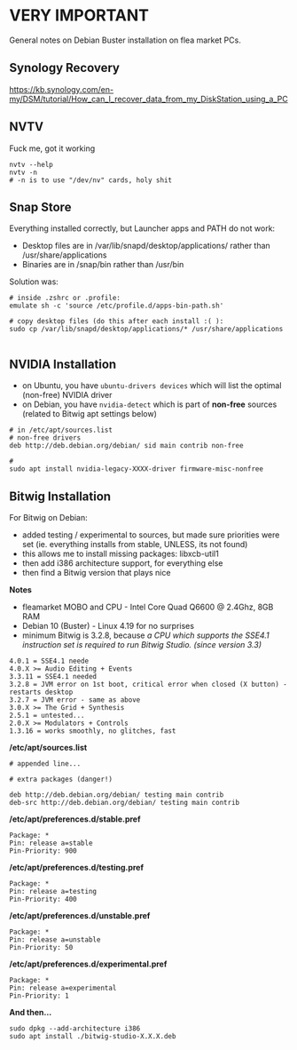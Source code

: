 # VERY IMPORTANT

General notes on Debian Buster installation on flea market PCs.

## Synology Recovery

https://kb.synology.com/en-my/DSM/tutorial/How_can_I_recover_data_from_my_DiskStation_using_a_PC

## NVTV

Fuck me, got it working

```
nvtv --help
nvtv -n 
# -n is to use "/dev/nv" cards, holy shit
```

## Snap Store

Everything installed correctly, but Launcher apps and PATH do not work:

* Desktop files are in /var/lib/snapd/desktop/applications/ rather than /usr/share/applications
* Binaries are in /snap/bin rather than /usr/bin

Solution was:

```
# inside .zshrc or .profile:
emulate sh -c 'source /etc/profile.d/apps-bin-path.sh'

# copy desktop files (do this after each install :( ):
sudo cp /var/lib/snapd/desktop/applications/* /usr/share/applications


```


## NVIDIA Installation

* on Ubuntu, you have `ubuntu-drivers devices` which will list the optimal (non-free) NVIDIA driver
* on Debian, you have `nvidia-detect` which is part of **non-free** sources (related to Bitwig apt settings below)

```
# in /etc/apt/sources.list
# non-free drivers
deb http://deb.debian.org/debian/ sid main contrib non-free

# 
sudo apt install nvidia-legacy-XXXX-driver firmware-misc-nonfree
```

## Bitwig Installation

For Bitwig on Debian:

* added testing / experimental to sources, but made sure priorities were set (ie. everything installs from stable, UNLESS, its not found)
* this allows me to install missing packages: libxcb-util1
* then add i386 architecture support, for everything else
* then find a Bitwig version that plays nice

**Notes**

* fleamarket MOBO and CPU - Intel Core Quad Q6600 @ 2.4Ghz, 8GB RAM
* Debian 10 (Buster) - Linux 4.19 for no surprises
* minimum Bitwig is 3.2.8, because _a CPU which supports the SSE4.1 instruction set is required to run Bitwig Studio. (since version 3.3)_

```
4.0.1 = SSE4.1 neede
4.0.X >= Audio Editing + Events
3.3.11 = SSE4.1 needed
3.2.8 = JVM error on 1st boot, critical error when closed (X button) - restarts desktop
3.2.7 = JVM error - same as above
3.0.X >= The Grid + Synthesis
2.5.1 = untested...
2.0.X >= Modulators + Controls
1.3.16 = works smoothly, no glitches, fast
```

**/etc/apt/sources.list**

```
# appended line...

# extra packages (danger!)

deb http://deb.debian.org/debian/ testing main contrib
deb-src http://deb.debian.org/debian/ testing main contrib

```

**/etc/apt/preferences.d/stable.pref**

```
Package: *
Pin: release a=stable
Pin-Priority: 900
```

**/etc/apt/preferences.d/testing.pref**

```
Package: *
Pin: release a=testing
Pin-Priority: 400
```

**/etc/apt/preferences.d/unstable.pref**

```
Package: *
Pin: release a=unstable
Pin-Priority: 50
```

**/etc/apt/preferences.d/experimental.pref**

```
Package: *
Pin: release a=experimental
Pin-Priority: 1
```

**And then...**

```
sudo dpkg --add-architecture i386 
sudo apt install ./bitwig-studio-X.X.X.deb
```

